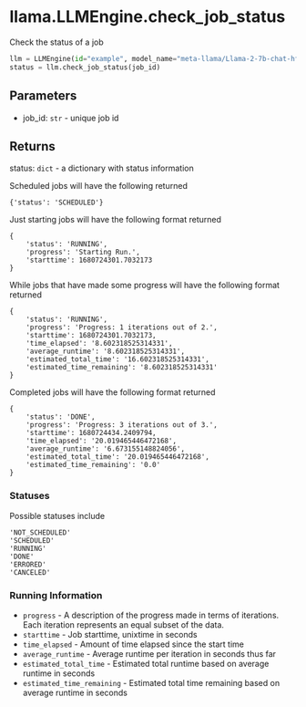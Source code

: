 # llama.LLMEngine.check_job_status

Check the status of a job

```python
llm = LLMEngine(id="example", model_name="meta-llama/Llama-2-7b-chat-hf")
status = llm.check_job_status(job_id)
```

## Parameters

-   job_id: `str` - unique job id

## Returns

status: `dict` - a dictionary with status information

Scheduled jobs will have the following returned

```
{'status': 'SCHEDULED'}
```

Just starting jobs will have the following format returned

```
{
    'status': 'RUNNING',
    'progress': 'Starting Run.',
    'starttime': 1680724301.7032173
}
```

While jobs that have made some progress will have the following format returned

```
{
    'status': 'RUNNING',
    'progress': 'Progress: 1 iterations out of 2.',
    'starttime': 1680724301.7032173,
    'time_elapsed': '8.602318525314331',
    'average_runtime': '8.602318525314331',
    'estimated_total_time': '16.602318525314331',
    'estimated_time_remaining': '8.602318525314331'
}
```

Completed jobs will have the following format returned

```
{
    'status': 'DONE',
    'progress': 'Progress: 3 iterations out of 3.',
    'starttime': 1680724434.2409794,
    'time_elapsed': '20.019465446472168',
    'average_runtime': '6.673155148824056',
    'estimated_total_time': '20.019465446472168',
    'estimated_time_remaining': '0.0'
}
```

### Statuses

Possible statuses include

```
'NOT_SCHEDULED'
'SCHEDULED'
'RUNNING'
'DONE'
'ERRORED'
'CANCELED'
```

### Running Information

-   `progress` - A description of the progress made in terms of iterations. Each iteration represents an equal subset of the data.
-   `starttime` - Job starttime, unixtime in seconds
-   `time_elapsed` - Amount of time elapsed since the start time
-   `average_runtime` - Average runtime per iteration in seconds thus far
-   `estimated_total_time` - Estimated total runtime based on average runtime in seconds
-   `estimated_time_remaining` - Estimated total time remaining based on average runtime in seconds
